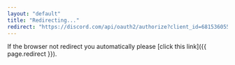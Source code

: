 ```yaml
---
layout: "default"
title: "Redirecting..."
redirect: "https://discord.com/api/oauth2/authorize?client_id=681536055572430918&redirect_uri=https%3A%2F%2Figorkowalczyk.github.io%2Fmajobot%2Fauthorized&permissions=8&scope=bot"
---
```

If the browser not redirect you automatically please [click this link]({{ page.redirect }}).
